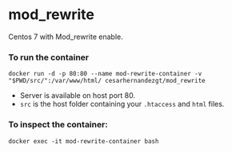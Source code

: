 # mod_rewrite
Centos 7 with Mod_rewrite enable.

### To run the container
`docker run -d -p 80:80 --name mod-rewrite-container -v "$PWD/src/":/var/www/html/ cesarhernandezgt/mod_rewrite`

* Server is available on host port 80.
* `src` is the host folder containing your `.htaccess` and `html` files.

### To inspect the container:
`docker exec -it mod-rewrite-container bash`
